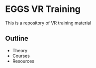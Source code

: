 # EGGS VR Training
This is a repository of VR training material

## Outline
- Theory
- Courses
- Resources
